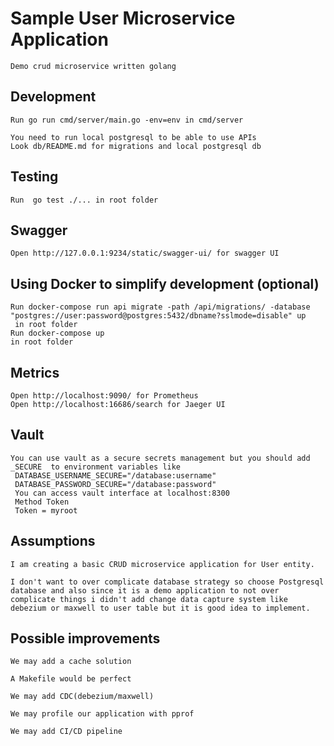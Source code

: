#  Sample User Microservice Application

```
Demo crud microservice written golang
```

## Development
```
Run go run cmd/server/main.go -env=env in cmd/server

You need to run local postgresql to be able to use APIs
Look db/README.md for migrations and local postgresql db
```

## Testing

```
Run  go test ./... in root folder
```

## Swagger

```
Open http://127.0.0.1:9234/static/swagger-ui/ for swagger UI
```

## Using Docker to simplify development (optional)

```
Run docker-compose run api migrate -path /api/migrations/ -database "postgres://user:password@postgres:5432/dbname?sslmode=disable" up
 in root folder
Run docker-compose up 
in root folder
```

## Metrics 

```
Open http://localhost:9090/ for Prometheus
Open http://localhost:16686/search for Jaeger UI
```

## Vault 

```
You can use vault as a secure secrets management but you should add _SECURE  to environment variables like 
 DATABASE_USERNAME_SECURE="/database:username"
 DATABASE_PASSWORD_SECURE="/database:password"
 You can access vault interface at localhost:8300 
 Method Token 
 Token = myroot
```

## Assumptions

```
I am creating a basic CRUD microservice application for User entity.

I don't want to over complicate database strategy so choose Postgresql database and also since it is a demo application to not over complicate things i didn't add change data capture system like debezium or maxwell to user table but it is good idea to implement.
```

## Possible improvements

```
We may add a cache solution

A Makefile would be perfect

We may add CDC(debezium/maxwell) 

We may profile our application with pprof

We may add CI/CD pipeline
```


